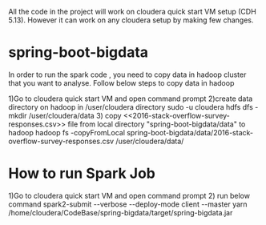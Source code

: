 All the code in the project will work on cloudera quick start VM setup (CDH 5.13). However it can work on any cloudera setup by making few changes.

# spring-boot-bigdata
In order to run the spark code , you need to copy data in hadoop cluster that you want to analyse.
Follow below steps to copy data in hadoop

1)Go to cloudera quick start VM and open command prompt
2)create data directory on hadoop in /user/cloudera directory
sudo -u cloudera hdfs dfs -mkdir /user/cloudera/data
3) copy <<2016-stack-overflow-survey-responses.csv>> file from local directory "spring-boot-bigdata/data" to hadoop
hadoop fs -copyFromLocal spring-boot-bigdata/data/2016-stack-overflow-survey-responses.csv /user/cloudera/data/

# How to run Spark Job
1)Go to cloudera quick start VM and open command prompt
2) run below command 
spark2-submit --verbose --deploy-mode client --master yarn /home/cloudera/CodeBase/spring-bigdata/target/spring-bigdata.jar
